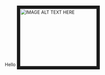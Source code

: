 Hello
<a href="http://www.youtube.com/watch?feature=player_embedded&v=O9AgYEYk0zo
" target="_blank"><img src="http://img.youtube.com/vi/YOUTUBE_O9AgYEYk0zo/0.jpg" 
alt="IMAGE ALT TEXT HERE" width="240" height="180" border="10" /></a>

